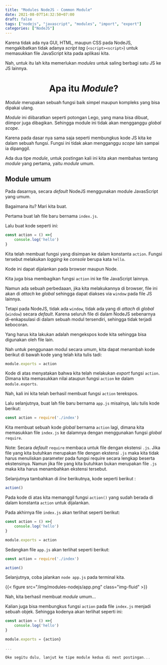 ```yaml
---
title: "Modules NodeJS - Common Module"
date: 2021-08-07T14:32:50+07:00
draft: false
tags: ["nodejs", "javascript", "modules", "import", "export"]
categories: ["NodeJS"]
---
```


Karena tidak ada nya GUI, HTML, maupun CSS pada NodeJS, mengakibatkan tidak adanya _script tag_ (`<script><script>`) untuk memasukkan file JavaScript kita pada aplikasi kita.

Nah, untuk itu lah kita memerlukan _modules_ untuk saling berbagi satu JS ke JS lainnya.

# <center> Apa itu _Module_? <center>

_Module_ merupakan sebuah fungsi baik simpel maupun kompleks yang bisa dipakai ulang.

_Module_ ini diibaratkan seperti potongan Lego, yang mana bisa dibuat, diimpor juga dibagikan. Sehingga module ini tidak akan mengganggu _global scope_.

Karena pada dasar nya sama saja seperti membungkus kode JS kita ke dalam sebuah fungsi. Fungsi ini tidak akan mengganggu _scope_ lain sampai ia dipanggil.

Ada dua tipe _module_, untuk postingan kali ini kita akan membahas tentang _module_ yang pertama, yaitu _module_ umum.

## Module umum

Pada dasarnya, secara _default_ NodeJS menggunakan module JavasScript yang umum. 

Bagaimana itu? Mari kita buat.

Pertama buat lah file baru bernama `index.js`.

Lalu buat kode seperti ini:

```javascript
const action = () =>{
    console.log('hello')
}
```

Kita telah membuat fungsi yang disimpan ke dalam konstanta `action`. Fungsi tersebut melakukan _logging_ ke _console_ berupa kata `hello`.

Kode ini dapat dijalankan pada browser maupun Node.

Kita juga bisa membagikan fungsi `action` ini ke file JavaScript lainnya.

Namun ada sebuah perbedaaan, jika kita melakukannya di browser, file ini akan di _attach_ ke _global_ sehingga dapat diakses via `window` pada file JS lainnya.

Tetapi pada NodeJS, tidak ada `window`, tidak ada yang di _attach_ di _global_ (`window`) secara _default_. Karena seluruh file di dalam NodeJS sebenarnya di-enkapsulasi di dalam sebuah modul tersendiri, sehingga tidak terjadi kebocoran.

Yang harus kita lakukan adalah mengekspos kode kita sehingga bisa digunakan oleh file lain.

Nah untuk penggunaan modul secara umum, kita dapat menambah kode berikut di bawah kode yang telah kita tulis tadi:

```javascript
module.exports = action 
``` 

Kode di atas menyatakan bahwa kita telah melakukan _export_ fungsi `action`. Dimana kita memasukkan nilai ataupun fungsi `action` ke dalam `module.exports`.

Nah, kali ini kita telah berhasil membuat fungsi `action` terekspos.

Lalu selanjutnya, buat lah file baru bernama `app.js` misalnya, lalu tulis kode berikut:

```javascript
const action = require('./index')
```

Kita membuat sebuah kode _global_ bernama `action` lagi, dimana kita memasukkan file `index.js` ke dalamnya dengan menggunakan fungsi _global_ `require`.

Note:
Secara _default_ `require` membaca untuk file dengan ekstensi `.js`. Jika file yang kita butuhkan merupakan file dengan ekstensi `.js` maka kita tidak harus menuliskan parameter pada fungsi require secara lengkap beserta ekstensinya. Namun jika file yang kita butuhkan bukan merupakan file `.js` maka kita harus menambahkan ekstensi tersebut.

Selanjutnya tambahkan di _line_ berikutnya, kode seperti berikut :

```javascript
action()
```
Pada kode di atas kita memanggil fungsi `action()` yang sudah berada di dalam konstanta `action` untuk dijalankan.

Pada akhirnya file `index.js` akan terlihat seperti berikut:

```javascript
const action = () =>{
    console.log('hello')
}

module.exports = action 
```

Sedangkan file `app.js` akan terlihat seperti berikut:

```javascript
const action = require('./index')

action()
```

Selanjutnya, coba jalankan `node app.js` pada terminal kita.

{{< figure src="/img/modules-nodejs/app.png" class="img-fluid" >}}

Nah, kita berhasil membuat _module_ umum...

Kalian juga bisa membungkus fungsi `action` pada file `index.js` menjadi sebuah objek. Sehingga kodenya akan terlihat seperti ini:

```javascript
const action = () =>{
    console.log('hello')
}

module.exports = {action}

...

Oke segitu dulu, lanjut ke tipe module kedua di next postingan...